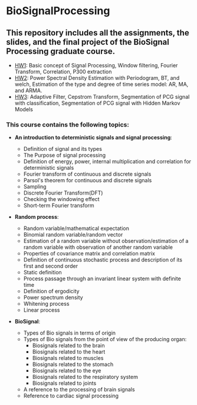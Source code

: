 # BioSignalProcessing
## This repository includes all the assignments, the slides, and the final project of the BioSignal Processing graduate course.


- [HW1](https://github.com/arhp78/BioSignalProcessing/tree/main/HW1_Prac): Basic concept of Signal Processing, Window filtering, Fourier Transform, Correlation, P300 extraction
- [HW2](https://github.com/arhp78/BioSignalProcessing/tree/main/HW2_Prac): Power Spectral Density Estimation with Periodogram, BT, and welch, Estimation of the type and degree of time series model: AR, MA, and ARMA.
- [HW3](https://github.com/arhp78/BioSignalProcessing/tree/main/HW3_Prac): Adaptive Filter, Cepstrom Transform, Segmentation of PCG signal with classification, Segmentation of PCG signal with Hidden Markov Models


### This course contains the following topics:
- **An introduction to deterministic signals and signal processing**:
  - Definition of signal and its types
  - The Purpose of signal processing
  - Definition of energy, power, internal multiplication and correlation for deterministic signals
  - Fourier transform of continuous and discrete signals
  - Parsol's theorem for continuous and discrete signals
  - Sampling
  - Discrete Fourier Transform(DFT)
  - Checking the windowing effect
  - Short-term Fourier transform
 
- **Random process**:
  - Random variable/mathematical expectation
  - Binomial random variable/random vector
  - Estimation of a random variable without observation/estimation of a random variable with observation of another random variable
  - Properties of covariance matrix and correlation matrix
  - Definition of continuous stochastic process and description of its first and second order
  - Static definition
  - Process passage through an invariant linear system with definite time
  - Definition of ergodicity
  - Power spectrum density
  - Whitening process
  - Linear process
- **BioSignal**:
  - Types of Bio signals in terms of origin
  - Types of Bio signals from the point of view of the producing organ:
      - Biosignals related to the brain
      - Biosignals related to the heart
      - Biosignals related to muscles
      - Biosignals related to the stomach
      - Biosignals related to the eye
      - Biosignals related to the respiratory system
      - Biosignals related to joints
  - A reference to the processing of brain signals
  - Reference to cardiac signal processing
